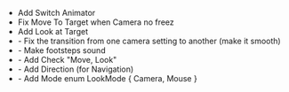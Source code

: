 - Add Switch Animator
- Fix Move To Target when Camera no freez
- Add Look at Target
- <ActorCamera> - Fix the transition from one camera setting to another (make it smooth)
- <Soundable> - Make footsteps sound
- <ActivateByInput> - Add Check "Move, Look"
- <Rotable> - Add Direction (for Navigation)
- <InputPlayer> - Add Mode enum LookMode { Camera, Mouse }